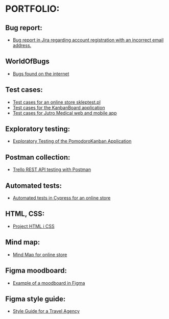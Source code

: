 # PORTFOLIO:

## Bug report:
* <a href="https://github.com/ewewis/Projects/blob/main/B%C5%82%C4%85d_rejestracja_konta.png">Bug report in Jira regarding account registration with an incorrect email address.</a>

## WorldOfBugs
*  <a href="https://github.com/ewewis/WorldOfBugs">Bugs found on the internet</a> 

## Test cases:
* [Test cases for an online store skleptest.pl](https://docs.google.com/spreadsheets/d/1aezW3ZMlp9CTxjuVvqVE4gdo77uo3bVtkGKGvGzZeWM/edit?usp=sharing)
* [Test cases for the KanbanBoard application](https://github.com/ewewis/Test-Cases-for-the-KanbanBoard-Application)
* [Test cases for Jutro Medical web and mobile app](https://github.com/ewewis/Jutro-medical-test-cases)

## Exploratory testing:
* [Exploratory Testing of the PomodoroKanban Application](https://docs.google.com/spreadsheets/d/1pr78JFAi4NwQuodpkvfiDAnRzc44jUIV5QxOplTD9Ck/edit?gid=1483414671#gid=1483414671)

## Postman collection:
*  <a href="https://github.com/ewewis/trello_postman_collection/blob/main/README.md">Trello REST API testing with Postman</a>

## Automated tests:
*  <a href= "https://github.com/ewewis/Cypress-Automated-Tests-Online-Shop">Automated tests in Cypress for an online store</a>

## HTML, CSS:
* <a href="https://github.com/ewewis/projekt_1">Project HTML i CSS</a>

## Mind map:
* <a href="https://github.com/ewewis/Mind-map">Mind Map for online store</a>

## Figma moodboard:
*  <a href="https://github.com/ewewis/Projects/blob/main/Figma%20moodboard.jpeg">Example of a moodboard in Figma</a> 

## Figma style guide:
* <a href="https://github.com/ewewis/Projects/blob/main/style_guide.png">Style Guide for a Travel Agency</a>

  


